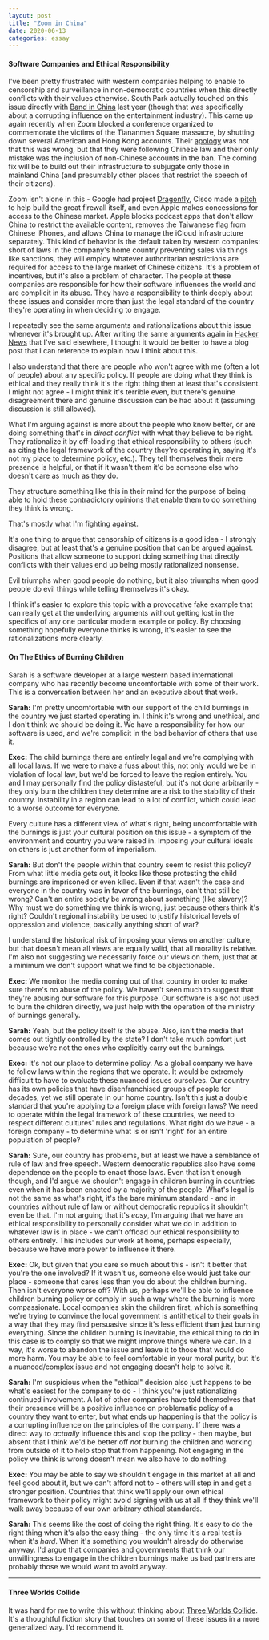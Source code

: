 ```yaml
---
layout: post
title: "Zoom in China"
date: 2020-06-13
categories: essay
---
```


#### Software Companies and Ethical Responsibility

I've been pretty frustrated with western companies helping to enable to censorship and surveillance in non-democratic countries when this directly conflicts with their values otherwise. South Park actually touched on this issue directly with [Band in China][Band in China] last year (though that was specifically about a corrupting influence on the entertainment industry). This came up again recently when Zoom blocked a conference organized to commemorate the victims of the Tiananmen Square massacre, by shutting down several American and Hong Kong accounts. Their [apology][NPR Zoom] was not that this was wrong, but that they were following Chinese law and their only mistake was the inclusion of non-Chinese accounts in the ban. The coming fix will be to build out their infrastructure to subjugate only those in mainland China (and presumably other places that restrict the speech of their citizens). 

Zoom isn't alone in this - Google had project [Dragonfly][Dragonfly], Cisco made a [pitch][Cisco Pitch] to help build the great firewall itself, and even Apple makes concessions for access to the Chinese market. Apple blocks podcast apps that don't allow China to restrict the available content, removes the Taiwanese flag from Chinese iPhones, and allows China to manage the iCloud infrastructure separately. This kind of behavior is the default taken by western companies: short of laws in the company's home country preventing sales via things like sanctions, they will employ whatever authoritarian restrictions are required for access to the large market of Chinese citizens. It's a problem of incentives, but it's also a problem of character. The people at these companies are responsible for how their software influences the world and are complicit in its abuse. They have a responsibility to think deeply about these issues and consider more than just the legal standard of the country they're operating in when deciding to engage.

I repeatedly see the same arguments and rationalizations about this issue whenever it's brought up. After writing the same arguments again in [Hacker News][HN Zoom] that I've said elsewhere, I thought it would be better to have a blog post that I can reference to explain how I think about this.

I also understand that there are people who won't agree with me (often a lot of people) about any specific policy. If people are doing what they think is ethical and they really think it's the right thing then at least that's consistent. I might not agree - I might think it's terrible even, but there's genuine disagreement there and genuine discussion can be had about it (assuming discussion is still allowed).

What I'm arguing against is more about the people who know better, or are doing something that's in *direct conflict* with what they believe to be right. They rationalize it by off-loading that ethical responsibility to others (such as citing the legal framework of the country they're operating in, saying it's not my place to determine policy, etc.). They tell themselves their mere presence is helpful, or that if it wasn't them it'd be someone else who doesn't care as much as they do.

They structure something like this in their mind for the purpose of being able to hold these contradictory opinions that enable them to do something they think is wrong.

That's mostly what I'm fighting against.

It's one thing to argue that censorship of citizens is a good idea - I strongly disagree, but at least that's a genuine position that can be argued against. Positions that allow someone to support doing something that directly conflicts with their values end up being mostly rationalized nonsense.

Evil triumphs when good people do nothing, but it also triumphs when good people do evil things while telling themselves it's okay.

I think it's easier to explore this topic with a provocative fake example that can really get at the underlying arguments without getting lost in the specifics of any one particular modern example or policy. By choosing something hopefully everyone thinks is wrong, it's easier to see the rationalizations more clearly.

#### On The Ethics of Burning Children

Sarah is a software developer at a large western based international company who has recently become uncomfortable with some of their work. This is a conversation between her and an executive about that work.

**Sarah:** I'm pretty uncomfortable with our support of the child burnings in the country we just started operating in. I think it's wrong and unethical, and I don't think we should be doing it. We have a responsibility for how our software is used, and we're complicit in the bad behavior of others that use it.

**Exec:** The child burnings there are entirely legal and we're complying with all local laws. If we were to make a fuss about this, not only would we be in violation of local law, but we'd be forced to leave the region entirely. You and I may personally find the policy distasteful, but it's not done arbitrarily - they only burn the children they determine are a risk to the stability of their country. Instability in a region can lead to a lot of conflict, which could lead to a worse outcome for everyone.

Every culture has a different view of what's right, being uncomfortable with the burnings is just your cultural position on this issue - a symptom of the environment and country you were raised in. Imposing your cultural ideals on others is just another form of imperialism.

**Sarah:** But don't the people within that country seem to resist this policy? From what little media gets out, it looks like those protesting the child burnings are imprisoned or even killed. Even if that wasn't the case and everyone in the country was in favor of the burnings, can't that still be wrong? Can't an entire society be wrong about something (like slavery)? Why must we do something we think is wrong, just because others think it's right? Couldn't regional instability be used to justify historical levels of oppression and violence, basically anything short of war? 

I understand the historical risk of imposing your views on another culture, but that doesn't mean all views are equally valid, that all morality is relative. I'm also not suggesting we necessarily force our views on them, just that at a minimum we don't support what we find to be objectionable.

**Exec:** We monitor the media coming out of that country in order to make sure there's no abuse of the policy. We haven't seen much to suggest that they're abusing our software for this purpose. Our software is also not used to burn the children directly, we just help with the operation of the ministry of burnings generally.

**Sarah:** Yeah, but the policy itself *is* the abuse. Also, isn't the media that comes out tightly controlled by the state? I don't take much comfort just because we're not the ones who explicitly carry out the burnings.

**Exec:** It's not our place to determine policy. As a global company we have to follow laws within the regions that we operate. It would be extremely difficult to have to evaluate these nuanced issues ourselves. Our country has its own policies that have disenfranchised groups of people for decades, yet we still operate in our home country. Isn't this just a double standard that you're applying to a foreign place with foreign laws? We need to operate within the legal framework of these countries, we need to respect different cultures' rules and regulations. What right do we have - a foreign company - to determine what is or isn't 'right' for an entire population of people?

**Sarah:** Sure, our country has problems, but at least we have a semblance of rule of law and free speech. Western democratic republics also have some dependence on the people to enact those laws. Even that isn't enough though, and I'd argue we shouldn't engage in children burning in countries even when it has been enacted by a majority of the people. What's legal is not the same as what's right, it's the bare minimum standard - and in countries without rule of law or without democratic republics it shouldn't even be that. I'm not arguing that it's *easy*, I'm arguing that we have an ethical responsibility to personally consider what we do in addition to whatever law is in place - we can't offload our ethical responsibility to others entirely. This includes our work at home, perhaps especially, because we have more power to influence it there.

**Exec:** Ok, but given that you care so much about this - isn't it better that you're the one involved? If it wasn't us, someone else would just take our place - someone that cares less than you do about the children burning. Then isn't everyone worse off? With us, perhaps we'll be able to influence children burning policy or comply in such a way where the burning is more compassionate. Local companies skin the children first, which is something we're trying to convince the local government is antithetical to their goals in a way that they may find persuasive since it's less efficient than just burning everything. Since the children burning is inevitable, the ethical thing to do in this case is to comply so that we might improve things where we can. In a way, it's worse to abandon the issue and leave it to those that would do more harm. You may be able to feel comfortable in your moral purity, but it's a nuanced/complex issue and not engaging doesn't help to solve it.

**Sarah:** I'm suspicious when the "ethical" decision also just happens to be what's easiest for the company to do - I think you're just rationalizing continued involvement. A lot of other companies have told themselves that their presence will be a positive influence on problematic policy of a country they want to enter, but what ends up happening is that the policy is a corrupting influence on the principles of the company. If there was a direct way to *actually* influence this and stop the policy - then maybe, but absent that I think we'd be better off *not* burning the children and working from outside of it to help stop that from happening. Not engaging in the policy we think is wrong doesn't mean we also have to do nothing.

**Exec:** You may be able to say we shouldn't engage in this market at all and feel good about it, but we can't afford not to - others will step in and get a stronger position. Countries that think we'll apply our own ethical framework to their policy might avoid signing with us at all if they think we'll walk away because of our own arbitrary ethical standards.

**Sarah:** This seems like the cost of doing the right thing. It's easy to do the right thing when it's also the easy thing - the only time it's a real test is when it's *hard*. When it's something you wouldn't already do otherwise anyway. I'd argue that companies and governments that think our unwillingness to engage in the children burnings make us bad partners are probably those we would want to avoid anyway.

---

#### Three Worlds Collide
It was hard for me to write this without thinking about [Three Worlds Collide][Three Worlds Collide]. It's a thoughtful fiction story that touches on some of these issues in a more generalized way. I'd recommend it.

[Band in China]: https://en.wikipedia.org/wiki/Band_in_China
[HN Zoom]: https://news.ycombinator.com/item?id=23506580
[NPR Zoom]: https://www.npr.org/2020/06/12/876351501/zoom-acknowledges-it-suspended-activists-accounts-at-china-s-request
[Three Worlds Collide]: https://www.lesswrong.com/posts/HawFh7RvDM4RyoJ2d/three-worlds-collide-0-8
[Dragonfly]: https://en.wikipedia.org/wiki/Dragonfly_(search_engine)
[Cisco Pitch]: https://www.wired.com/2008/05/leaked-cisco-do/